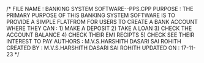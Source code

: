 /*
    FILE NAME  : BANKING SYSTEM SOFTWARE--PPS.CPP
    PURPOSE    : THE PRIMARY PURPOSE OF THIS BANKING SYSTEM SOFTWARE IS TO PROVIDE A SIMPLE FLATFROM FOR USERS TO CREATE A BANK
                 ACCOUNT WHERE THEY CAN :
                 1) MAKE A DEPOSIT
                 2) TAKE A LOAN
                 3) CHECK THE ACCOUNT BALANCE
                 4) CHECK THEIR EMI RECIPTS
                 5) CHECK SEE THEIR INTEREST TO PAY 
    AUTHORS    : M.V.S.HARSHITH 
                 DASARI SAI ROHITH
    CREATED BY : M.V.S.HARSHITH
                 DASARI SAI ROHITH
    UPDATED ON : 17-11-23
*/ 
